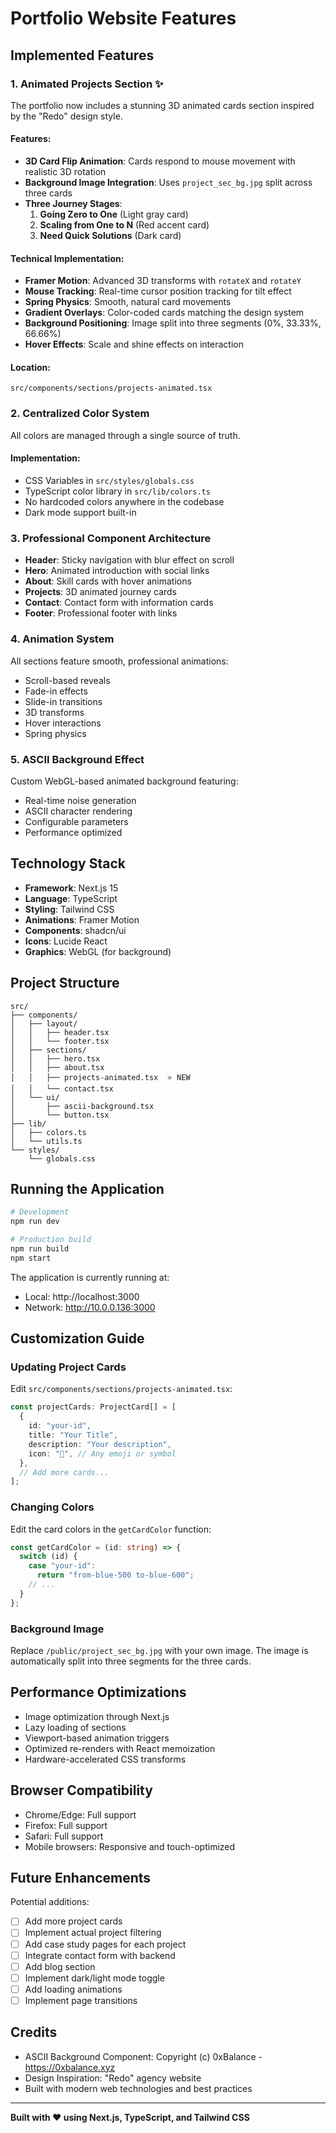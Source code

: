 # Portfolio Website Features

## Implemented Features

### 1. **Animated Projects Section** ✨
The portfolio now includes a stunning 3D animated cards section inspired by the "Redo" design style.

#### Features:
- **3D Card Flip Animation**: Cards respond to mouse movement with realistic 3D rotation
- **Background Image Integration**: Uses `project_sec_bg.jpg` split across three cards
- **Three Journey Stages**:
  1. **Going Zero to One** (Light gray card)
  2. **Scaling from One to N** (Red accent card)
  3. **Need Quick Solutions** (Dark card)

#### Technical Implementation:
- **Framer Motion**: Advanced 3D transforms with `rotateX` and `rotateY`
- **Mouse Tracking**: Real-time cursor position tracking for tilt effect
- **Spring Physics**: Smooth, natural card movements
- **Gradient Overlays**: Color-coded cards matching the design system
- **Background Positioning**: Image split into three segments (0%, 33.33%, 66.66%)
- **Hover Effects**: Scale and shine effects on interaction

#### Location:
`src/components/sections/projects-animated.tsx`

### 2. **Centralized Color System**
All colors are managed through a single source of truth.

#### Implementation:
- CSS Variables in `src/styles/globals.css`
- TypeScript color library in `src/lib/colors.ts`
- No hardcoded colors anywhere in the codebase
- Dark mode support built-in

### 3. **Professional Component Architecture**
- **Header**: Sticky navigation with blur effect on scroll
- **Hero**: Animated introduction with social links
- **About**: Skill cards with hover animations
- **Projects**: 3D animated journey cards
- **Contact**: Contact form with information cards
- **Footer**: Professional footer with links

### 4. **Animation System**
All sections feature smooth, professional animations:
- Scroll-based reveals
- Fade-in effects
- Slide-in transitions
- 3D transforms
- Hover interactions
- Spring physics

### 5. **ASCII Background Effect**
Custom WebGL-based animated background featuring:
- Real-time noise generation
- ASCII character rendering
- Configurable parameters
- Performance optimized

## Technology Stack

- **Framework**: Next.js 15
- **Language**: TypeScript
- **Styling**: Tailwind CSS
- **Animations**: Framer Motion
- **Components**: shadcn/ui
- **Icons**: Lucide React
- **Graphics**: WebGL (for background)

## Project Structure

```
src/
├── components/
│   ├── layout/
│   │   ├── header.tsx
│   │   └── footer.tsx
│   ├── sections/
│   │   ├── hero.tsx
│   │   ├── about.tsx
│   │   ├── projects-animated.tsx  ⭐ NEW
│   │   └── contact.tsx
│   └── ui/
│       ├── ascii-background.tsx
│       └── button.tsx
├── lib/
│   ├── colors.ts
│   └── utils.ts
└── styles/
    └── globals.css
```

## Running the Application

```bash
# Development
npm run dev

# Production build
npm run build
npm start
```

The application is currently running at:
- Local: http://localhost:3000
- Network: http://10.0.0.136:3000

## Customization Guide

### Updating Project Cards

Edit `src/components/sections/projects-animated.tsx`:

```typescript
const projectCards: ProjectCard[] = [
  {
    id: "your-id",
    title: "Your Title",
    description: "Your description",
    icon: "🚀", // Any emoji or symbol
  },
  // Add more cards...
];
```

### Changing Colors

Edit the card colors in the `getCardColor` function:

```typescript
const getCardColor = (id: string) => {
  switch (id) {
    case "your-id":
      return "from-blue-500 to-blue-600";
    // ...
  }
};
```

### Background Image

Replace `/public/project_sec_bg.jpg` with your own image.
The image is automatically split into three segments for the three cards.

## Performance Optimizations

- Image optimization through Next.js
- Lazy loading of sections
- Viewport-based animation triggers
- Optimized re-renders with React memoization
- Hardware-accelerated CSS transforms

## Browser Compatibility

- Chrome/Edge: Full support
- Firefox: Full support
- Safari: Full support
- Mobile browsers: Responsive and touch-optimized

## Future Enhancements

Potential additions:
- [ ] Add more project cards
- [ ] Implement actual project filtering
- [ ] Add case study pages for each project
- [ ] Integrate contact form with backend
- [ ] Add blog section
- [ ] Implement dark/light mode toggle
- [ ] Add loading animations
- [ ] Implement page transitions

## Credits

- ASCII Background Component: Copyright (c) 0xBalance - https://0xbalance.xyz
- Design Inspiration: "Redo" agency website
- Built with modern web technologies and best practices

---

**Built with ❤️ using Next.js, TypeScript, and Tailwind CSS**
